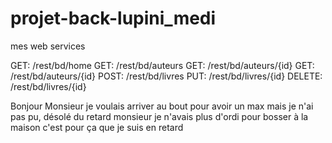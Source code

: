 # projet-back-lupini_medi

 mes web services

GET: /rest/bd/home
GET: /rest/bd/auteurs
GET: /rest/bd/auteurs/{id}
GET: /rest/bd/auteurs/{id}
POST: /rest/bd/livres
PUT: /rest/bd/livres/{id}
DELETE: /rest/bd/livres/{id}


Bonjour Monsieur je voulais arriver au bout pour avoir un max mais je n'ai pas pu, désolé du retard monsieur 
je n'avais plus d'ordi pour bosser à la maison c'est pour ça que je suis en retard
